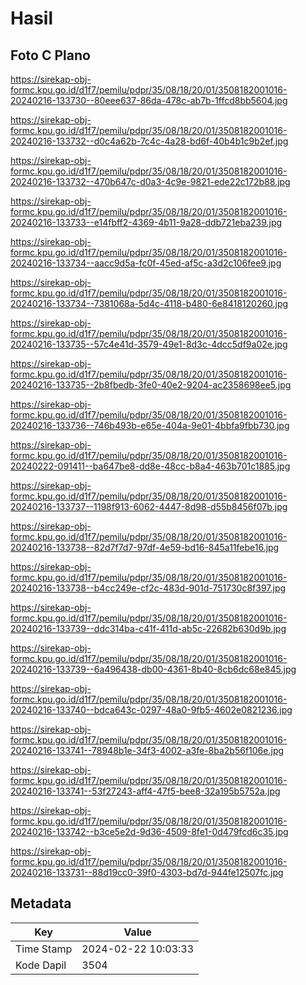 # Hasil

## Foto C Plano

https://sirekap-obj-formc.kpu.go.id/d1f7/pemilu/pdpr/35/08/18/20/01/3508182001016-20240216-133730--80eee637-86da-478c-ab7b-1ffcd8bb5604.jpg

https://sirekap-obj-formc.kpu.go.id/d1f7/pemilu/pdpr/35/08/18/20/01/3508182001016-20240216-133732--d0c4a62b-7c4c-4a28-bd6f-40b4b1c9b2ef.jpg

https://sirekap-obj-formc.kpu.go.id/d1f7/pemilu/pdpr/35/08/18/20/01/3508182001016-20240216-133732--470b647c-d0a3-4c9e-9821-ede22c172b88.jpg

https://sirekap-obj-formc.kpu.go.id/d1f7/pemilu/pdpr/35/08/18/20/01/3508182001016-20240216-133733--e14fbff2-4369-4b11-9a28-ddb721eba239.jpg

https://sirekap-obj-formc.kpu.go.id/d1f7/pemilu/pdpr/35/08/18/20/01/3508182001016-20240216-133734--aacc9d5a-fc0f-45ed-af5c-a3d2c106fee9.jpg

https://sirekap-obj-formc.kpu.go.id/d1f7/pemilu/pdpr/35/08/18/20/01/3508182001016-20240216-133734--7381068a-5d4c-4118-b480-6e8418120260.jpg

https://sirekap-obj-formc.kpu.go.id/d1f7/pemilu/pdpr/35/08/18/20/01/3508182001016-20240216-133735--57c4e41d-3579-49e1-8d3c-4dcc5df9a02e.jpg

https://sirekap-obj-formc.kpu.go.id/d1f7/pemilu/pdpr/35/08/18/20/01/3508182001016-20240216-133735--2b8fbedb-3fe0-40e2-9204-ac2358698ee5.jpg

https://sirekap-obj-formc.kpu.go.id/d1f7/pemilu/pdpr/35/08/18/20/01/3508182001016-20240216-133736--746b493b-e65e-404a-9e01-4bbfa9fbb730.jpg

https://sirekap-obj-formc.kpu.go.id/d1f7/pemilu/pdpr/35/08/18/20/01/3508182001016-20240222-091411--ba647be8-dd8e-48cc-b8a4-463b701c1885.jpg

https://sirekap-obj-formc.kpu.go.id/d1f7/pemilu/pdpr/35/08/18/20/01/3508182001016-20240216-133737--1198f913-6062-4447-8d98-d55b8456f07b.jpg

https://sirekap-obj-formc.kpu.go.id/d1f7/pemilu/pdpr/35/08/18/20/01/3508182001016-20240216-133738--82d7f7d7-97df-4e59-bd16-845a11febe16.jpg

https://sirekap-obj-formc.kpu.go.id/d1f7/pemilu/pdpr/35/08/18/20/01/3508182001016-20240216-133738--b4cc249e-cf2c-483d-901d-751730c8f397.jpg

https://sirekap-obj-formc.kpu.go.id/d1f7/pemilu/pdpr/35/08/18/20/01/3508182001016-20240216-133739--ddc314ba-c41f-411d-ab5c-22682b630d9b.jpg

https://sirekap-obj-formc.kpu.go.id/d1f7/pemilu/pdpr/35/08/18/20/01/3508182001016-20240216-133739--6a496438-db00-4361-8b40-8cb6dc68e845.jpg

https://sirekap-obj-formc.kpu.go.id/d1f7/pemilu/pdpr/35/08/18/20/01/3508182001016-20240216-133740--bdca643c-0297-48a0-9fb5-4602e0821236.jpg

https://sirekap-obj-formc.kpu.go.id/d1f7/pemilu/pdpr/35/08/18/20/01/3508182001016-20240216-133741--78948b1e-34f3-4002-a3fe-8ba2b56f106e.jpg

https://sirekap-obj-formc.kpu.go.id/d1f7/pemilu/pdpr/35/08/18/20/01/3508182001016-20240216-133741--53f27243-aff4-47f5-bee8-32a195b5752a.jpg

https://sirekap-obj-formc.kpu.go.id/d1f7/pemilu/pdpr/35/08/18/20/01/3508182001016-20240216-133742--b3ce5e2d-9d36-4509-8fe1-0d479fcd6c35.jpg

https://sirekap-obj-formc.kpu.go.id/d1f7/pemilu/pdpr/35/08/18/20/01/3508182001016-20240216-133731--88d19cc0-39f0-4303-bd7d-944fe12507fc.jpg


## Metadata

| Key        | Value               |
| ---------- | ------------------- |
| Time Stamp | 2024-02-22 10:03:33 |
| Kode Dapil | 3504                |



